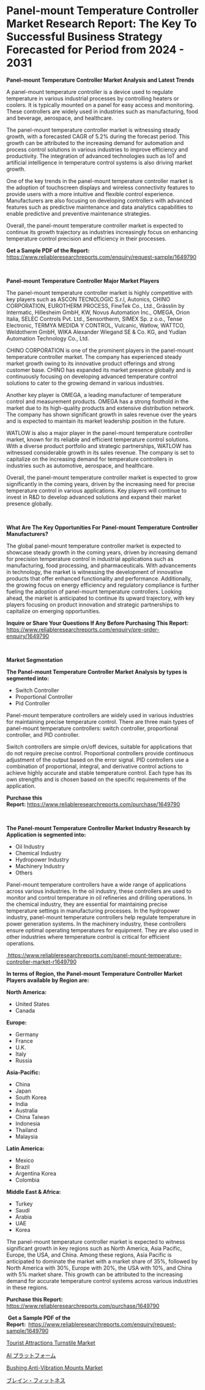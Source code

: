 <p><h1>Panel-mount Temperature Controller Market Research Report: The Key To Successful Business Strategy Forecasted for Period from 2024 - 2031</h1></p><p><strong>Panel-mount Temperature Controller Market Analysis and Latest Trends</strong></p>
<p><p>A panel-mount temperature controller is a device used to regulate temperature in various industrial processes by controlling heaters or coolers. It is typically mounted on a panel for easy access and monitoring. These controllers are widely used in industries such as manufacturing, food and beverage, aerospace, and healthcare.</p><p>The panel-mount temperature controller market is witnessing steady growth, with a forecasted CAGR of 5.2% during the forecast period. This growth can be attributed to the increasing demand for automation and process control solutions in various industries to improve efficiency and productivity. The integration of advanced technologies such as IoT and artificial intelligence in temperature control systems is also driving market growth.</p><p>One of the key trends in the panel-mount temperature controller market is the adoption of touchscreen displays and wireless connectivity features to provide users with a more intuitive and flexible control experience. Manufacturers are also focusing on developing controllers with advanced features such as predictive maintenance and data analytics capabilities to enable predictive and preventive maintenance strategies.</p><p>Overall, the panel-mount temperature controller market is expected to continue its growth trajectory as industries increasingly focus on enhancing temperature control precision and efficiency in their processes.</p></p>
<p><strong>Get a Sample PDF of the Report:&nbsp;</strong> <a href="https://www.reliableresearchreports.com/enquiry/request-sample/1649790">https://www.reliableresearchreports.com/enquiry/request-sample/1649790</a></p>
<p>&nbsp;</p>
<p><strong>Panel-mount Temperature Controller Major Market Players</strong></p>
<p><p>The panel-mount temperature controller market is highly competitive with key players such as ASCON TECNOLOGIC S.r.l, Autonics, CHINO CORPORATION, EUROTHERM PROCESS, FineTek Co., Ltd., Grässlin by Intermatic, Hillesheim GmbH, KW, Novus Automation Inc., OMEGA, Orion Italia, SELEC Controls Pvt. Ltd., Sensortherm, SIMEX Sp. z o.o., Tense Electronic, TERMYA MEDIDA Y CONTROL, Vulcanic, Watlow, WATTCO, Weldotherm GmbH, WIKA Alexander Wiegand SE & Co. KG, and Yudian Automation Technology Co., Ltd.</p><p>CHINO CORPORATION is one of the prominent players in the panel-mount temperature controller market. The company has experienced steady market growth owing to its innovative product offerings and strong customer base. CHINO has expanded its market presence globally and is continuously focusing on developing advanced temperature control solutions to cater to the growing demand in various industries.</p><p>Another key player is OMEGA, a leading manufacturer of temperature control and measurement products. OMEGA has a strong foothold in the market due to its high-quality products and extensive distribution network. The company has shown significant growth in sales revenue over the years and is expected to maintain its market leadership position in the future.</p><p>WATLOW is also a major player in the panel-mount temperature controller market, known for its reliable and efficient temperature control solutions. With a diverse product portfolio and strategic partnerships, WATLOW has witnessed considerable growth in its sales revenue. The company is set to capitalize on the increasing demand for temperature controllers in industries such as automotive, aerospace, and healthcare.</p><p>Overall, the panel-mount temperature controller market is expected to grow significantly in the coming years, driven by the increasing need for precise temperature control in various applications. Key players will continue to invest in R&D to develop advanced solutions and expand their market presence globally.</p></p>
<p>&nbsp;</p>
<p><strong>What Are The Key Opportunities For Panel-mount Temperature Controller Manufacturers?</strong></p>
<p><p>The global panel-mount temperature controller market is expected to showcase steady growth in the coming years, driven by increasing demand for precision temperature control in industrial applications such as manufacturing, food processing, and pharmaceuticals. With advancements in technology, the market is witnessing the development of innovative products that offer enhanced functionality and performance. Additionally, the growing focus on energy efficiency and regulatory compliance is further fueling the adoption of panel-mount temperature controllers. Looking ahead, the market is anticipated to continue its upward trajectory, with key players focusing on product innovation and strategic partnerships to capitalize on emerging opportunities.</p></p>
<p><strong>Inquire or Share Your Questions If Any Before Purchasing This Report:</strong> <a href="https://www.reliableresearchreports.com/enquiry/pre-order-enquiry/1649790">https://www.reliableresearchreports.com/enquiry/pre-order-enquiry/1649790</a></p>
<p>&nbsp;</p>
<p><strong>Market Segmentation</strong></p>
<p><strong>The Panel-mount Temperature Controller Market Analysis by types is segmented into:</strong></p>
<p><ul><li>Switch Controller</li><li>Proportional Controller</li><li>Pid Controller</li></ul></p>
<p><p>Panel-mount temperature controllers are widely used in various industries for maintaining precise temperature control. There are three main types of panel-mount temperature controllers: switch controller, proportional controller, and PID controller. </p><p>Switch controllers are simple on/off devices, suitable for applications that do not require precise control. Proportional controllers provide continuous adjustment of the output based on the error signal. PID controllers use a combination of proportional, integral, and derivative control actions to achieve highly accurate and stable temperature control. Each type has its own strengths and is chosen based on the specific requirements of the application.</p></p>
<p><strong>Purchase this Report:&nbsp;</strong><a href="https://www.reliableresearchreports.com/purchase/1649790">https://www.reliableresearchreports.com/purchase/1649790</a></p>
<p>&nbsp;</p>
<p><strong>The Panel-mount Temperature Controller Market Industry Research by Application is segmented into:</strong></p>
<p><ul><li>Oil Industry</li><li>Chemical Industry</li><li>Hydropower Industry</li><li>Machinery Industry</li><li>Others</li></ul></p>
<p><p>Panel-mount temperature controllers have a wide range of applications across various industries. In the oil industry, these controllers are used to monitor and control temperature in oil refineries and drilling operations. In the chemical industry, they are essential for maintaining precise temperature settings in manufacturing processes. In the hydropower industry, panel-mount temperature controllers help regulate temperature in power generation systems. In the machinery industry, these controllers ensure optimal operating temperatures for equipment. They are also used in other industries where temperature control is critical for efficient operations.</p></p>
<p><a href="https://www.reliableresearchreports.com/panel-mount-temperature-controller-market-r1649790">&nbsp;https://www.reliableresearchreports.com/panel-mount-temperature-controller-market-r1649790</a></p>
<p><strong>In terms of Region, the Panel-mount Temperature Controller Market Players available by Region are:</strong></p>
<p>
    <p> <strong> North America: </strong>
        <ul>
            <li>United States</li>
            <li>Canada</li>
        </ul>
        </p> 
    <p> <strong> Europe: </strong>
        <ul>
            <li>Germany</li>
            <li>France</li>
            <li>U.K.</li>
            <li>Italy</li>
            <li>Russia</li>
        </ul>
        </p> 
    <p> <strong> Asia-Pacific: </strong>
        <ul>
            <li>China</li>
            <li>Japan</li>
            <li>South Korea</li>
            <li>India</li>
            <li>Australia</li>
            <li>China Taiwan</li>
            <li>Indonesia</li>
            <li>Thailand</li>
            <li>Malaysia</li>
        </ul>
        </p> 
    <p> <strong> Latin America: </strong>
        <ul>
            <li>Mexico</li>
            <li>Brazil</li>
            <li>Argentina Korea</li>
            <li>Colombia</li>
        </ul>
        </p> 
    <p> <strong> Middle East & Africa: </strong>
        <ul>
            <li>Turkey</li>
            <li>Saudi</li>
            <li>Arabia</li>
            <li>UAE</li>
            <li>Korea</li>
        </ul>
    </p>
    </p>
<p><p>The panel-mount temperature controller market is expected to witness significant growth in key regions such as North America, Asia Pacific, Europe, the USA, and China. Among these regions, Asia Pacific is anticipated to dominate the market with a market share of 35%, followed by North America with 30%, Europe with 20%, the USA with 10%, and China with 5% market share. This growth can be attributed to the increasing demand for accurate temperature control systems across various industries in these regions.</p></p>
<p><strong>Purchase this Report: </strong><a href="https://www.reliableresearchreports.com/purchase/1649790">https://www.reliableresearchreports.com/purchase/1649790</a></p>
<p>&nbsp;<strong>Get a Sample PDF of the Report:&nbsp;&nbsp;</strong><a href="https://www.reliableresearchreports.com/enquiry/request-sample/1649790">https://www.reliableresearchreports.com/enquiry/request-sample/1649790</a></p>
<p><strong></strong></p>
<p><p><a href="https://www.linkedin.com/pulse/tourist-attractions-turnstile-market-furnishes-information-dn4uf">Tourist Attractions Turnstile Market</a></p><p><a href="https://github.com/zjkmgcs938405/Market-Research-Report-List-2/blob/main/432691865185.md">AI プラットフォーム</a></p><p><a href="https://www.linkedin.com/pulse/decoding-bushing-anti-vibration-mounts-market-metrics-share-j9jtf">Bushing Anti-Vibration Mounts Market</a></p><p><a href="https://github.com/roulaayoub-saad/Market-Research-Report-List-1/blob/main/106907265186.md">ブレイン・フィットネス</a></p></p>